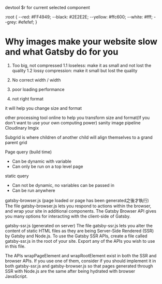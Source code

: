 devtool
$r for current selected component

  :root {
    --red: #FF4949;
    --black: #2E2E2E;
    --yellow: #ffc600;
    --white: #fff;
    --grey: #efefef;
  }

# Why images make your website slow and what Gatsby do for you

1. Too big, not compressed
1.1 loseless: make it as small and not lost the quality
1.2 lossy compression: make it small but lost the quality

2. No correct width / width

3. poor loading performance

4. not right format

it will help you change size and format

other processing tool online to help you transform size and format(If you don't want to use your own computing power)
sanity image pipeline
Cloudinary
Imgix

Subgrid is where children of another child will align themselves to a grand parent grid

Page query (build time)
- Can be dynamic with variable
- Can only be run on a top level page

static query
- Can not be dynamic, no variables can be passed in
- Can be run anywhere

gatsby-browser.js (page loaded or page has been generated之後才執行)
The file gatsby-browser.js lets you respond to actions within the browser, and wrap your site in additional components. The Gatsby Browser API gives you many options for interacting with the client-side of Gatsby.

gatsby-ssr.js (generated on server)
The file gatsby-ssr.js lets you alter the content of static HTML files as they are being Server-Side Rendered (SSR) by Gatsby and Node.js. To use the Gatsby SSR APIs, create a file called gatsby-ssr.js in the root of your site. Export any of the APIs you wish to use in this file.

The APIs wrapPageElement and wrapRootElement exist in both the SSR and browser APIs. If you use one of them, consider if you should implement it in both gatsby-ssr.js and gatsby-browser.js so that pages generated through SSR with Node.js are the same after being hydrated with browser JavaScript.